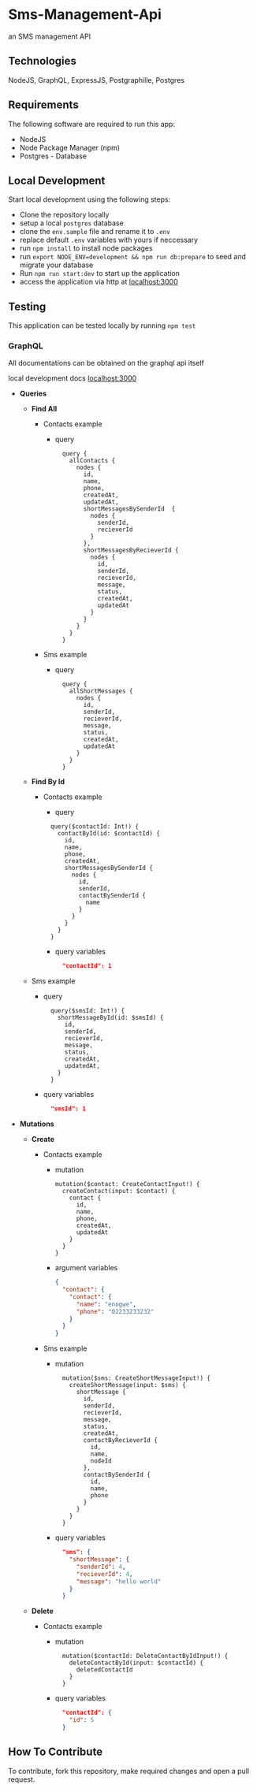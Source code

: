 # Sms-Management-Api

an SMS management API

## Technologies

NodeJS, GraphQL, ExpressJS, Postgraphille, Postgres

## Requirements

The following software are required to run this app:

- NodeJS
- Node Package Manager (npm)
- Postgres - Database

## Local Development

Start local development using the following steps:

- Clone the repository locally
- setup a local `postgres` database
- clone the `env.sample` file and rename it to `.env`
- replace default `.env` variables with yours if neccessary
- run `npm install` to install node packages
- run `export NODE_ENV=development && npm run db:prepare` to seed and migrate your database
- Run `npm run start:dev` to start up the application
- access the application via http at [localhost:3000](localhost:3000)

## Testing

This application can be tested locally by running `npm test`

### GraphQL

All documentations can be obtained on the  graphql api itself

local development docs [localhost:3000](here)

- **Queries**

  - **Find All**

    - Contacts example

      - query
        ``` GQL
          query {
            allContacts {
              nodes {
                id,
                name,
                phone,
                createdAt,
                updatedAt,
                shortMessagesBySenderId  {
                  nodes {
                    senderId,
                    recieverId
                  }
                },
                shortMessagesByRecieverId {
                  nodes {
                    id,
                    senderId,
                    recieverId,
                    message,
                    status,
                    createdAt,
                    updatedAt
                  }
                }
              }
            }
          }
        ```

    - Sms example

      - query
        ``` GQL
          query {
            allShortMessages {
              nodes {
                id,
                senderId,
                recieverId,
                message,
                status,
                createdAt,
                updatedAt
              }
            }
          }
        ```
  - **Find By Id**

    - Contacts example

      - query
      ``` GQL
        query($contactId: Int!) {
          contactById(id: $contactId) {
            id,
            name,
            phone,
            createdAt,
            shortMessagesBySenderId {
              nodes {
                id,
                senderId,
                contactBySenderId {
                  name
                }
              }
            }
          }
        }
      ```

      - query variables
        ```  JSON
          "contactId": 1
        ```
  - Sms example

    - query
      ``` GQL
        query($smsId: Int!) {
          shortMessageById(id: $smsId) {
            id,
            senderId,
            recieverId,
            message,
            status,
            createdAt,
            updatedAt,
          }
        }
      ```

    - query variables
      ``` JSON
        "smsId": 1
      ```

- **Mutations**

  - **Create**
    - Contacts example
      - mutation
        ``` GQL
        mutation($contact: CreateContactInput!) {
          createContact(input: $contact) {
            contact {
              id,
              name,
              phone,
              createdAt,
              updatedAt
            }
          }
        }
        ```
      - argument variables
        ``` JSON
        {
          "contact": {
            "contact": {
              "name": "enogwe",
              "phone": "02233233232"
            }
          }
        }
        ```
    - Sms example

      - mutation
        ``` GQL
          mutation($sms: CreateShortMessageInput!) {
            createShortMessage(input: $sms) {
              shortMessage {
                id,
                senderId,
                recieverId,
                message,
                status,
                createdAt,
                contactByRecieverId {
                  id,
                  name,
                  nodeId
                },
                contactBySenderId {
                  id,
                  name,
                  phone
                }
              }
            }
          }
        ```
      - query variables
        ``` JSON
          "sms": {
            "shortMessage": {
              "senderId": 4,
              "recieverId": 4,
              "message": "hello world"
            }
          }
        ```
  - **Delete**

    - Contacts example

      - mutation
        ``` GQL
          mutation($contactId: DeleteContactByIdInput!) {
            deleteContactById(input: $contactId) {
              deletedContactId
            }
          }
        ```

      - query variables
        ``` JSON
          "contactId": {
            "id": 5
          }
        ```

## How To Contribute

To contribute, fork this repository, make required changes and open a pull request.
